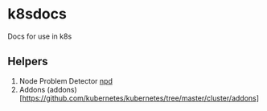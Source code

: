 # k8sdocs
Docs for use in k8s

## Helpers 
1. Node Problem Detector  [npd](https://github.com/kubernetes/node-problem-detector)
2. Addons (addons)[https://github.com/kubernetes/kubernetes/tree/master/cluster/addons]

